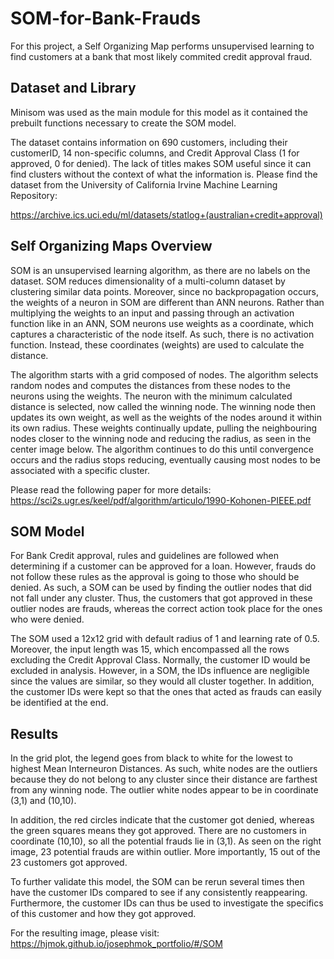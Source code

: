 # SOM-for-Bank-Frauds

For this project, a Self Organizing Map performs unsupervised learning to find customers at a bank that most likely commited credit approval fraud.


## Dataset and Library
Minisom was used as the main module for this model as it contained the prebuilt functions necessary to create the SOM model.

The dataset contains information on 690 customers, including their customerID, 14 non-specific columns, and Credit Approval Class (1 for approved, 0 for denied). The lack of titles makes SOM useful since it can find clusters without the context of what the information is. Please find the dataset from the University of California Irvine Machine Learning Repository:

https://archive.ics.uci.edu/ml/datasets/statlog+(australian+credit+approval)

## Self Organizing Maps Overview
SOM is an unsupervised learning algorithm, as there are no labels on the dataset. SOM reduces dimensionality of a multi-column dataset by clustering similar data points. Moreover, since no backpropagation occurs, the weights of a neuron in SOM are different than ANN neurons. Rather than multiplying the weights to an input and passing through an activation function like in an ANN, SOM neurons use weights as a coordinate, which captures a characteristic of the node itself. As such, there is no activation function. Instead, these coordinates (weights) are used to calculate the distance.

The algorithm starts with a grid composed of nodes. The algorithm selects random nodes and computes the distances from these nodes to the neurons using the weights. The neuron with the minimum calculated distance is selected, now called the winning node. The winning node then updates its own weight, as well as the weights of the nodes around it within its own radius. These weights continually update, pulling the neighbouring nodes closer to the winning node and reducing the radius, as seen in the center image below. The algorithm continues to do this until convergence occurs and the radius stops reducing, eventually causing most nodes to be associated with a specific cluster.

Please read the following paper for more details:
https://sci2s.ugr.es/keel/pdf/algorithm/articulo/1990-Kohonen-PIEEE.pdf


## SOM Model
For Bank Credit approval, rules and guidelines are followed when determining if a customer can be approved for a loan. However, frauds do not follow these rules as the approval is going to those who should be denied. As such, a SOM can be used by finding the outlier nodes that did not fall under any cluster. Thus, the customers that got approved in these outlier nodes are frauds, whereas the correct action took place for the ones who were denied.

The SOM used a 12x12 grid with default radius of 1 and learning rate of 0.5. Moreover, the input length was 15, which encompassed all the rows excluding the Credit Approval Class. Normally, the customer ID would be excluded in analysis. However, in a SOM, the IDs influence are negligible since the values are similar, so they would all cluster together. In addition, the customer IDs were kept so that the ones that acted as frauds can easily be identified at the end.

## Results
In the grid plot, the legend goes from black to white for the lowest to highest Mean Interneuron Distances. As such, white nodes are the outliers because they do not belong to any cluster since their distance are farthest from any winning node. The outlier white nodes appear to be in coordinate (3,1) and (10,10).

In addition, the red circles indicate that the customer got denied, whereas the green squares means they got approved. There are no customers in coordinate (10,10), so all the potential frauds lie in (3,1). As seen on the right image, 23 potential frauds are within outlier. More importantly, 15 out of the 23 customers got approved.

To further validate this model, the SOM can be rerun several times then have the customer IDs compared to see if any consistently reappearing. Furthermore, the customer IDs can thus be used to investigate the specifics of this customer and how they got approved.

For the resulting image, please visit: https://hjmok.github.io/josephmok_portfolio/#/SOM
